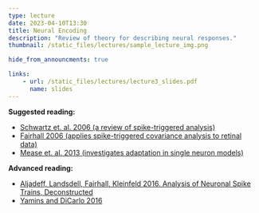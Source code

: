 ```yaml
---
type: lecture
date: 2023-04-10T13:30
title: Neural Encoding
description: "Review of theory for describing neural responses."
thumbnail: /static_files/lectures/sample_lecture_img.png

hide_from_announcments: true

links: 
    - url: /static_files/lectures/lecture3_slides.pdf
      name: slides
---
```


**Suggested reading:**
- [Schwartz et. al. 2006 (a review of spike-triggered analysis)](http://jov.arvojournals.org/article.aspx?articleid=2192881)
- [Fairhall 2006 (applies spike-triggered covariance analysis to retinal data)](http://jn.physiology.org/content/96/5/2724.long)
- [Mease et. al. 2013 (investigates adaptation in single neuron models)](http://www.ncbi.nlm.nih.gov/pmc/articles/PMC3721832/)

**Advanced reading:**
- [Aljadeff, Landsdell, Fairhall, Kleinfeld 2016. Analysis of Neuronal Spike Trains, Deconstructed](https://www.ncbi.nlm.nih.gov/pubmed/27477016)
- [Yamins and DiCarlo 2016](https://www.nature.com/articles/nn.4244)

